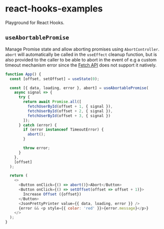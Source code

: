 # react-hooks-examples

Playground for React Hooks.

## `useAbortablePromise`

Manage Promise state and allow aborting promises using `AbortController`. `abort` will automatically be called in the `useEffect` cleanup function, but is also provided to the caller to be able to abort in the event of e.g a custom timeout mechanism error since the [Fetch API]() does not support it natively.

```js
function App() {
  const [offset, setOffset] = useState(0);

  const [{ data, loading, error }, abort] = useAbortablePromise(
    async signal => {
      try {
        return await Promise.all([
          fetchUserById(offset + 1, { signal }),
          fetchUserById(offset + 2, { signal }),
          fetchUserById(offset + 3, { signal })
        ]);
      } catch (error) {
        if (error instanceof TimeoutError) {
          abort();
        }

        throw error;
      }
    },
    [offset]
  );

  return (
    <>
      <Button onClick={() => abort()}>Abort</Button>
      <Button onClick={() => setOffset(offset => offset + 1)}>
        Increase Offset ({offset})
      </Button>
      <JsonPrettyPrinter value={{ data, loading, error }} />
      {error && <p style={{ color: 'red' }}>{error.message}</p>}
    </>
  );
}
```
